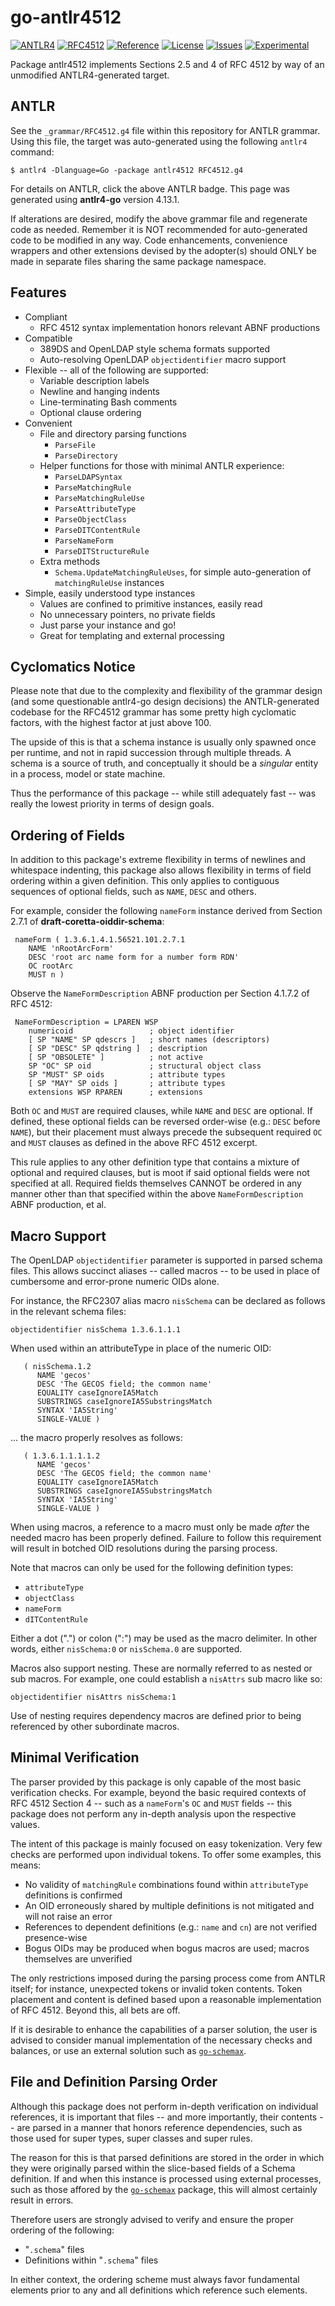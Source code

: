 # go-antlr4512

[![ANTLR4](https://img.shields.io/badge/antlr-blue?label=%E2%92%B6&labelColor=gray&color=magenta&cacheSeconds=86400)](https://www.antlr.org/) [![RFC4512](https://img.shields.io/badge/RFC-4512-blue)](https://datatracker.ietf.org/doc/html/rfc4512) [![Reference](https://pkg.go.dev/badge/github.com/JesseCoretta/go-antlr4512.svg)](https://pkg.go.dev/github.com/JesseCoretta/go-antlr4512) [![License](https://img.shields.io/badge/license-MIT-brightgreen.svg?style=flat)](https://github.com/JesseCoretta/go-antlr4512/blob/main/LICENSE) [![Issues](https://img.shields.io/badge/contributions-welcome-brightgreen.svg?style=flat)](https://github.com/JesseCoretta/go-antlr4512/issues) [![Experimental](https://img.shields.io/badge/experimental-blue?logoColor=blue&label=%F0%9F%A7%AA%20%F0%9F%94%AC&labelColor=blue&color=gray)](https://github.com/JesseCoretta/JesseCoretta/blob/main/EXPERIMENTAL.md)

Package antlr4512 implements Sections 2.5 and 4 of RFC 4512 by way of an unmodified ANTLR4-generated target.

## ANTLR

See the `_grammar/RFC4512.g4` file within this repository for ANTLR grammar. Using this file, the target was auto-generated using the following `antlr4` command:

```
$ antlr4 -Dlanguage=Go -package antlr4512 RFC4512.g4
```

For details on ANTLR, click the above ANTLR badge. This page was generated using **antlr4-go** version 4.13.1.

If alterations are desired, modify the above grammar file and regenerate code as needed. Remember it is NOT recommended for auto-generated code to be modified in any way. Code enhancements, convenience wrappers and other extensions devised by the adopter(s) should ONLY be made in separate files sharing the same package namespace.

## Features

  - Compliant
    - RFC 4512 syntax implementation honors relevant ABNF productions
  - Compatible
    - 389DS and OpenLDAP style schema formats supported
    - Auto-resolving OpenLDAP `objectidentifier` macro support
  - Flexible -- all of the following are supported:
    - Variable description labels 
    - Newline and hanging indents 
    - Line-terminating Bash comments
    - Optional clause ordering
  - Convenient
    - File and directory parsing functions
      - `ParseFile`
      - `ParseDirectory`
    - Helper functions for those with minimal ANTLR experience:
      - `ParseLDAPSyntax`
      - `ParseMatchingRule`
      - `ParseMatchingRuleUse`
      - `ParseAttributeType`
      - `ParseObjectClass`
      - `ParseDITContentRule`
      - `ParseNameForm`
      - `ParseDITStructureRule`
    - Extra methods
      - `Schema.UpdateMatchingRuleUses`, for simple auto-generation of `matchingRuleUse` instances
  - Simple, easily understood type instances
    - Values are confined to primitive instances, easily read
    - No unnecessary pointers, no private fields
    - Just parse your instance and go!
    - Great for templating and external processing

## Cyclomatics Notice

Please note that due to the complexity and flexibility of the grammar design (and some questionable antlr4-go design decisions) the ANTLR-generated codebase for the RFC4512 grammar has some pretty high cyclomatic factors, with the highest factor at just above 100.

The upside of this is that a schema instance is usually only spawned once per runtime, and not in rapid succession through multiple threads. A schema is a source of truth, and conceptually it should be a _singular_ entity in a process, model or state machine.

Thus the performance of this package -- while still adequately fast -- was really the lowest priority in terms of design goals.

## Ordering of Fields

In addition to this package's extreme flexibility in terms of newlines and whitespace indenting, this package also allows flexibility in terms of field ordering within a given definition. This only applies to contiguous sequences of optional fields, such as `NAME`, `DESC` and others.

For example, consider the following `nameForm` instance derived from Section 2.7.1 of **draft-coretta-oiddir-schema**:

```
 nameForm ( 1.3.6.1.4.1.56521.101.2.7.1
	NAME 'nRootArcForm'
	DESC 'root arc name form for a number form RDN'
	OC rootArc
	MUST n )
```

Observe the `NameFormDescription` ABNF production per Section 4.1.7.2 of RFC 4512:

```
 NameFormDescription = LPAREN WSP
	numericoid                 ; object identifier
	[ SP "NAME" SP qdescrs ]   ; short names (descriptors)
	[ SP "DESC" SP qdstring ]  ; description
	[ SP "OBSOLETE" ]          ; not active
	SP "OC" SP oid             ; structural object class
	SP "MUST" SP oids          ; attribute types
	[ SP "MAY" SP oids ]       ; attribute types
	extensions WSP RPAREN      ; extensions
```

Both `OC` and `MUST` are required clauses, while `NAME` and `DESC` are optional. If defined, these optional fields can be reversed order-wise (e.g.: `DESC` before `NAME`), but their placement must always precede the subsequent required `OC` and `MUST` clauses as defined in the above RFC 4512 excerpt.

This rule applies to any other definition type that contains a mixture of optional and required clauses, but is moot if said optional fields were not specified at all.  Required fields themselves CANNOT be ordered in any manner other than that specified within the above `NameFormDescription` ABNF production, et al.

## Macro Support

The OpenLDAP `objectidentifier` parameter is supported in parsed schema files.  This allows succinct aliases -- called macros -- to be used in place of cumbersome and error-prone numeric OIDs alone.

For instance, the RFC2307 alias macro `nisSchema` can be declared as follows in the relevant schema files:

```
objectidentifier nisSchema 1.3.6.1.1.1
```

When used within an attributeType in place of the numeric OID:

```
   ( nisSchema.1.2
      NAME 'gecos'
      DESC 'The GECOS field; the common name'
      EQUALITY caseIgnoreIA5Match
      SUBSTRINGS caseIgnoreIA5SubstringsMatch
      SYNTAX 'IA5String'
      SINGLE-VALUE )
```

... the macro properly resolves as follows:

```
   ( 1.3.6.1.1.1.1.2
      NAME 'gecos'
      DESC 'The GECOS field; the common name'
      EQUALITY caseIgnoreIA5Match
      SUBSTRINGS caseIgnoreIA5SubstringsMatch
      SYNTAX 'IA5String'
      SINGLE-VALUE )
```

When using macros, a reference to a macro must only be made _after_ the needed macro has been properly defined. Failure to follow this requirement will result in botched OID resolutions during the parsing process.

Note that macros can only be used for the following definition types:

  - `attributeType`
  - `objectClass`
  - `nameForm`
  - `dITContentRule`

Either a dot (".") or colon (":") may be used as the macro delimiter. In other words, either `nisSchema:0` or `nisSchema.0` are supported.

Macros also support nesting. These are normally referred to as nested or sub macros. For example, one could establish a `nisAttrs` sub macro like so:

```
objectidentifier nisAttrs nisSchema:1
```

Use of nesting requires dependency macros are defined prior to being referenced by other subordinate macros.

## Minimal Verification

The parser provided by this package is only capable of the most basic verification checks. For example, beyond the basic required contexts of RFC 4512 Section 4 -- such as a `nameForm`'s `OC` and `MUST` fields -- this package does not perform any in-depth analysis upon the respective values.

The intent of this package is mainly focused on easy tokenization. Very few checks are performed upon individual tokens. To offer some examples, this means:

  - No validity of `matchingRule` combinations found within `attributeType` definitions is confirmed
  - An OID erroneously shared by multiple definitions is not mitigated and will not raise an error
  - References to dependent definitions (e.g.: `name` and `cn`) are not verified presence-wise
  - Bogus OIDs may be produced when bogus macros are used; macros themselves are unverified

The only restrictions imposed during the parsing process come from ANTLR itself; for instance, unexpected tokens or invalid token contents. Token placement and content is defined based upon a reasonable implementation of RFC 4512. Beyond this, all bets are off.

If it is desirable to enhance the capabilities of a parser solution, the user is advised to consider manual implementation of the necessary checks and balances, or use an external solution such as [`go-schemax`](https://github.com/JesseCoretta/go-schemax).

## File and Definition Parsing Order

Although this package does not perform in-depth verification on individual references, it is important that files -- and more importantly, their contents -- are parsed in a manner that honors reference dependencies, such as those used for super types, super classes and super rules.

The reason for this is that parsed definitions are stored in the order in which they were originally parsed within the slice-based fields of a Schema definition.  If and when this instance is processed using external processes, such as those affored by the [`go-schemax`](https://github.com/JesseCoretta/go-schemax) package, this will almost certainly result in errors.

Therefore users are strongly advised to verify and ensure the proper ordering of the following:

  - "`.schema`" files
  - Definitions within "`.schema`" files

In either context, the ordering scheme must always favor fundamental elements prior to any and all definitions which reference such elements.

